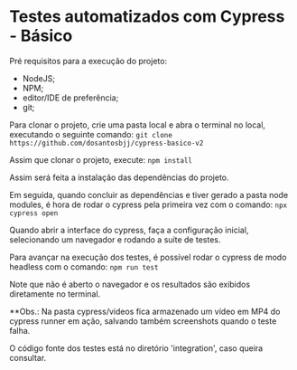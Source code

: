# Testes automatizados com Cypress - Básico

Pré requisitos para a execução do projeto:

- NodeJS;
- NPM;
- editor/IDE de preferência;
- git; 

Para clonar o projeto, crie uma pasta local e abra o terminal no local, executando o seguinte comando: 
`git clone https://github.com/dosantosbjj/cypress-basico-v2` 

Assim que clonar o projeto, execute:
`npm install`

Assim será feita a instalação das dependências do projeto. 

Em seguida, quando concluir as dependências e tiver gerado a pasta node modules, é hora de rodar o cypress pela primeira vez com o comando:
`npx cypress open`

Quando abrir a interface do cypress, faça a configuração inicial, selecionando um navegador e rodando a suíte de testes. 

Para avançar na execução dos testes, é possível rodar o cypress de modo headless com o comando:
`npm run test`

Note que não é aberto o navegador e os resultados são exibidos diretamente no terminal.

**Obs.: Na pasta cypress/videos fica armazenado um vídeo em MP4 do cypress runner em ação, salvando também screenshots quando o teste falha. 

O código fonte dos testes está no diretório 'integration', caso queira consultar. 